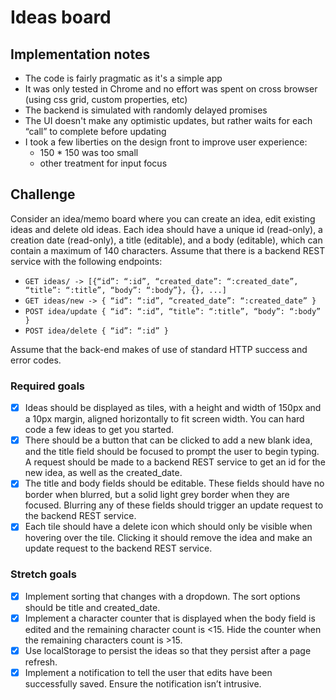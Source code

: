 # Ideas board

## Implementation notes

- The code is fairly pragmatic as it's a simple app
- It was only tested in Chrome and no effort was spent on cross browser (using css grid, custom properties, etc)
- The backend is simulated with randomly delayed promises
- The UI doesn't make any optimistic updates, but rather waits for each “call” to complete before updating
- I took a few liberties on the design front to improve user experience:
  - 150 \* 150 was too small
  - other treatment for input focus

## Challenge

Consider an idea/memo board where you can create an idea, edit existing ideas and delete old ideas. Each idea should have a unique id (read-only), a creation date (read-only), a title (editable), and a body (editable), which can contain a maximum of 140 characters. Assume that there is a backend REST service with the following endpoints:

- `GET ideas/ -> [{“id”: “:id”, “created_date”: “:created_date”, “title”: “:title”, “body”: “:body”}, {}, ...]`
- `GET ideas/new -> { “id”: “:id”, “created_date”: “:created_date” }`
- `POST idea/update { “id”: “:id”, “title”: “:title”, “body”: “:body” }`
- `POST idea/delete { “id”: “:id” }`

Assume that the back-end makes of use of standard HTTP success and error codes.

### Required goals

- [x] Ideas should be displayed as tiles, with a height and width of 150px and a 10px margin, aligned horizontally to fit screen width. You can hard code a few ideas to get you started.
- [x] There should be a button that can be clicked to add a new blank idea, and the title field should be focused to prompt the user to begin typing. A request should be made to a backend REST service to get an id for the new idea, as well as the created_date.
- [x] The title and body fields should be editable. These fields should have no border when blurred, but a solid light grey border when they are focused. Blurring any of these fields should trigger an update request to the backend REST service.
- [x] Each tile should have a delete icon which should only be visible when hovering over the tile. Clicking it should remove the idea and make an update request to the backend REST service.

### Stretch goals

- [x] Implement sorting that changes with a dropdown. The sort options should be title and created_date.
- [x] Implement a character counter that is displayed when the body field is edited and the remaining character count is <15. Hide the counter when the remaining characters count is >15.
- [x] Use localStorage to persist the ideas so that they persist after a page refresh.
- [x] Implement a notification to tell the user that edits have been successfully saved. Ensure the
      notification isn’t intrusive.
